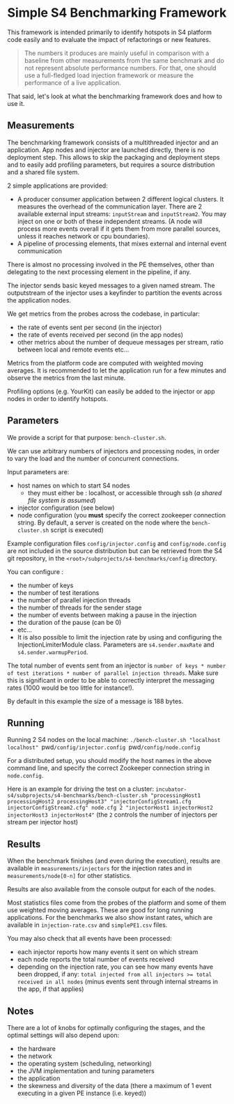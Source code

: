 <!-- Licensed to the Apache Software Foundation (ASF) under one
or more contributor license agreements.  See the NOTICE file
distributed with this work for additional information
regarding copyright ownership.  The ASF licenses this file
to you under the Apache License, Version 2.0 (the
"License"); you may not use this file except in compliance
with the License.  You may obtain a copy of the License at

    http://www.apache.org/licenses/LICENSE-2.0

Unless required by applicable law or agreed to in writing, software
distributed under the License is distributed on an "AS IS" BASIS,
WITHOUT WARRANTIES OR CONDITIONS OF ANY KIND, either express or implied.
See the License for the specific language governing permissions and
limitations under the License. -->

Simple S4 Benchmarking Framework
================================

This framework is intended primarily to identify hotspots in S4 platform code easily and to evaluate the impact of refactorings or new features. 

> The numbers it produces are mainly useful in comparison with a baseline from other measurements from the same benchmark and do not represent absolute performance numbers. For that, one should use a full-fledged load injection framework or measure the performance of a live application.

That said, let's look at what the benchmarking framework does and how to use it.

## Measurements

The benchmarking framework consists of a multithreaded injector and an application. App nodes and injector are launched directly, there is no deployment step. This allows to skip the packaging and deployment steps and to easily add profiling parameters, but requires a source distribution and a shared file system.

2 simple applications are provided:

* A producer consumer application between 2 different logical clusters. It measures the overhead of the communication layer. There are 2 available external input streams: `inputStream` and `inputStream2`. You may inject on one or both of these independent streams. (A node will process more events overall if it gets them from more parallel sources, unless it reaches network or cpu boundaries). 
* A pipeline of processing elements, that mixes external and internal event communication

There is almost no processing involved in the PE themselves, other than delegating to the next processing element in the pipeline, if any.

The injector sends basic keyed messages to a given named stream. The outputstream of the injector uses a keyfinder to partition the events across the application nodes.

We get metrics from the probes across the codebase, in particular:
- the rate of events sent per second (in the injector)
- the rate of events received per second (in the app nodes)
- other metrics about the number of dequeue messages per stream, ratio between local and remote events etc...

Metrics from the platform code are computed with weighted moving averages. It is recommended to let the application run for a few minutes and observe the metrics from the last minute.

Profiling options (e.g. YourKit) can easily be added to the injector or app nodes in order to identify hotspots.

## Parameters

We provide a script for that purpose: `bench-cluster.sh`.


We can use arbitrary numbers of injectors and processing nodes, in order to vary the load and the number of concurrent connections.


Input parameters are:

- host names on which to start S4 nodes
	* they must either be : localhost, or accessible through ssh (_a shared file system is assumed_) 
- injector configuration (see below)
- node configuration (you __must__ specify the correct zookeeper connection string. By default, a server is created on the node where the `bench-cluster.sh` script is executed)

 
Example configuration files `config/injector.config` and `config/node.config` are not included in the source distribution but can be retrieved from the S4 git repository, in the `<root>/subprojects/s4-benchmarks/config` directory.

You can configure :

- the number of keys
- the number of test iterations
- the number of parallel injection threads
- the number of threads for the sender stage
- the number of events between making a pause in the injection
- the duration of the pause (can be 0)
- etc…
- It is also possible to limit the injection rate by using and configuring the InjectionLimiterModule class. Parameters are `s4.sender.maxRate` and `s4.sender.warmupPeriod`.


The total number of events sent from an injector is `number of keys * number of test iterations * number of parallel injection threads`. Make sure this is significant in order to be able to correctly interpret the messaging rates (1000 would be too little for instance!).

By default in this example the size of a message is 188 bytes.



## Running

Running 2 S4 nodes on the local machine:
`./bench-cluster.sh "localhost localhost" `pwd`/config/injector.config `pwd`/config/node.config`

For a distributed setup, you should modify the host names in the above command line, and specify the correct Zookeeper connection string in `node.config`.

Here is an example for driving the test on a cluster:
`incubator-s4/subprojects/s4-benchmarks/bench-cluster.sh "processingHost1 processingHost2 processingHost3" "injectorConfigStream1.cfg injectorConfigStream2.cfg" node.cfg 2 "injectorHost1 injectorHost2 injectorHost3 injectorHost4"` (the `2` controls the number of injectors per stream per injector host)


## Results


When the benchmark finishes (and even during the execution), results are available in `measurements/injectors` for the injection rates and in `measurements/node[0-n]` for other statistics.

Results are also available from the console output for each of the nodes.

Most statistics files come from the probes of the platform and some of them use weighted moving averages. These are good for long running applications. For the benchmarks we also show instant rates, which are available in `injection-rate.csv` and `simplePE1.csv` files.

You may also check that all events have been processed: 

* each injector reports how many events it sent on which stream
* each node reports the total number of events received
* depending on the injection rate, you can see how many events have been dropped, if any: `total injected from all injectors >= total received in all nodes` (minus events sent through internal streams in the app, if that applies)


## Notes

There are a lot of knobs for optimally configuring the stages, and the optimal settings will also depend upon:
- the hardware
- the network
- the operating system (scheduling, networking)
- the JVM implementation and tuning parameters
- the application
- the skewness and diversity of the data (there a maximum of 1 event executing in a given PE instance (i.e. keyed))